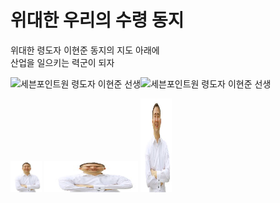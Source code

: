 # 위대한 우리의 수령 동지
위대한 령도자 이현준 동지의 지도 아래에  
산업을 일으키는 력군이 되자

![세븐포인트원 령도자 이현준 선생](/img/our_boss.jpg)![세븐포인트원 령도자 이현준 선생](/img/our_boss.jpg)

<img src="https://github.com/spostudio/alzwin_docs/blob/main/static/img/our_boss.jpg" width="50" height="50"/>
<img src="https://github.com/spostudio/alzwin_docs/blob/main/static/img/our_boss.jpg" width="150" height="50"/>
<img src="https://github.com/spostudio/alzwin_docs/blob/main/static/img/our_boss.jpg" width="50" height="150"/>
